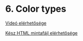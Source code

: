 # 6. Color types

[Videó elérhetősége](https://subscription.packtpub.com/video/web-development/9781838822828/113199/113205/color-types)

[Kész HTML mintafájl elérhetősége](csssandbox_finished/csssandbox_finished/04_colors.html)
